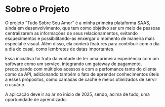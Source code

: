# Sobre o Projeto

O projeto "Tudo Sobre Seu Amor" é a minha primeira plataforma SAAS, ainda em desenvolvimento, que tem como objetivo ser um meio de pessoas centralizarem as informações de seus relacionamentos, evitando esquecimentos e possibilitando-as enxergar o momento de maneira mais especial e visual. Além disso, ela conterá features para contribuir com o dia a dia do casal, como lembretes de datas importantes.

Essa iniciativa foi fruto da vontade de ter uma primeira experiência com um software como um serviço, integrando um gateway de pagamento, preocupando com múltiplos acessos e com a perfomance tanto do cliente como da API, adicionando também o fato de aprender conhecimentos úteis a esses própositos, como camadas de cache e meios otimizados de servir o usuário.

A aplicação deve ir ao ar no início de 2025, sendo, acima de tudo, uma oportunidade de aprendizado.
